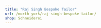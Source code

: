 ```yaml
---
title: "Raj Singh Bespoke Tailor"
url: /north-york/raj-singh-bespoke-tailor/
shop: Schneiderei
---
```

